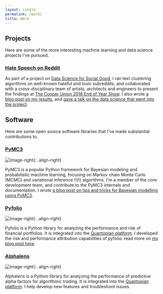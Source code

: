 ```yaml
---
layout: single
permalink: /work/
title: Work
---
```


## Projects

Here are some of the more interesting machine learning and data science projects
I've pursued.

### [Hate Speech on Reddit](https://eigenfoo.xyz/reddit-clusters/)

As part of a project on [Data Science for Social
Good](http://ee.cooper.edu/~keene/dssg.html), I ran text clustering algorithms
on well-known hateful and toxic subreddits, and collaborated with a
cross-disciplinary team of artists, architects and engineers to present the
findings at [The Cooper Union 2018 End of Year
Show](https://cooper.edu/events-and-exhibitions/exhibitions/2018-student-exhibition).
I also wrote [a blog post on my results](https://eigenfoo.xyz/reddit-clusters/),
and [gave a talk on the data science that went into the
project](https://eigenfoo.xyz/reddit-slides/).

## Software

Here are some open source software libraries that I've made substantial
contributions to.

### [PyMC3](https://github.com/pymc-devs/pymc3)

![image-right](https://camo.githubusercontent.com/2af4bb9d3ff6744a6ad1aab0b2b916b5efee8b49/68747470733a2f2f63646e2e7261776769742e636f6d2f70796d632d646576732f70796d63332f6d61737465722f646f63732f6c6f676f732f7376672f50794d43335f62616e6e65722e737667){: .align-right}

PyMC3 is a popular Python framework for Bayesian modeling and probabilistic
machine learning, focusing on Markov chain Monte Carlo (MCMC) and variational
inference (VI) algorithms. I'm a member of the core development team, and
contribute to the PyMC3 internals and documentation. I wrote [a blog post on
tips and tricks for Bayesian modelling using
PyMC3](https://eigenfoo.xyz/bayesian-modelling-cookbook/).

### [Pyfolio](https://github.com/quantopian/pyfolio)

![image-right](https://camo.githubusercontent.com/3b820de5af1d3e62ecdd614349abd46f4d46d7d6/68747470733a2f2f6d656469612e7175616e746f7069616e2e636f6d2f6c6f676f732f6f70656e5f736f757263652f7079666f6c696f2d6c6f676f2d30332e706e67){: .align-right}

Pyfolio is a Python library for analyzing the performance and risk of financial
portfolios. It is integrated into the [Quantopian
platform](http://quantopian.com/). I developed the risk and performance
attribution capabilities of pyfolio: read more on [my blog post
here](https://eigenfoo.xyz/pyfolio/).

### [Alphalens](https://github.com/quantopian/alphalens)

![image-right](https://camo.githubusercontent.com/a0787309a69fb15775704045bccead6b11b5f8df/68747470733a2f2f6d656469612e7175616e746f7069616e2e636f6d2f6c6f676f732f6f70656e5f736f757263652f616c7068616c656e732d6c6f676f2d30332e706e67){: .align-right}

Alphalens is a Python library for analyzing the performance of predictive alpha
factors for algorithmic trading. It is integrated into the [Quantopian
platform](http://quantopian.com/). I help develop new features and troubleshoot
issues.
